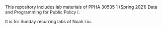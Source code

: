 This repository includes lab materials of PPHA 30535 1 (Spring 2021) Data and Programming for Public Policy I. 

It is for Sunday recurring labs of Noah Liu. 
